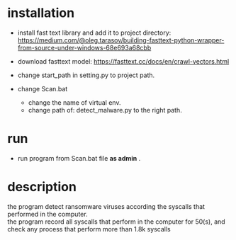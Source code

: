 # installation
* install fast text library and add it to project directory:
https://medium.com/@oleg.tarasov/building-fasttext-python-wrapper-from-source-under-windows-68e693a68cbb
  
* download  fasttext model:
  https://fasttext.cc/docs/en/crawl-vectors.html
  
* change start_path in setting.py to project path.
* change Scan.bat
  * change the name of virtual env.
  * change path of: detect_malware.py to the right path.
# run
* run program from Scan.bat file **as admin** .
# description
the program detect ransomware viruses
according the syscalls that performed in the computer.  
the program record all syscalls that perform in the computer for 50(s),
and check any process that perform more than 1.8k syscalls